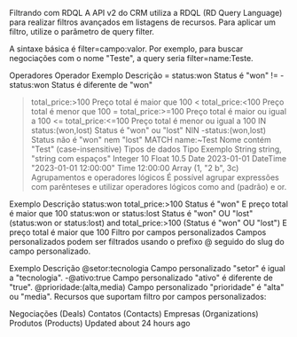 Filtrando com RDQL
A API v2 do CRM utiliza a RDQL (RD Query Language) para realizar filtros avançados em listagens de recursos. Para aplicar um filtro, utilize o parâmetro de query filter.

A sintaxe básica é filter=campo:valor. Por exemplo, para buscar negociações com o nome "Teste", a query seria filter=name:Teste.

Operadores
Operador	Exemplo	Descrição
=	status:won	Status é "won"
!=	-status:won	Status é diferente de "won"
>	total_price:>100	Preço total é maior que 100
<	total_price:<100	Preço total é menor que 100
>=	total_price:>=100	Preço total é maior ou igual a 100
<=	total_price:<=100	Preço total é menor ou igual a 100
IN	status:(won,lost)	Status é "won" ou "lost"
NIN	-status:(won,lost)	Status não é "won" nem "lost"
MATCH	name:~Test	Nome contém "Test" (case-insensitive)
Tipos de dados
Tipo	Exemplo
String	string, "string com espaços"
Integer	10
Float	10.5
Date	2023-01-01
DateTime	"2023-01-01 12:00:00"
Time	12:00:00
Array	(1, "2 b", 3c)
Agrupamentos e operadores lógicos
É possível agrupar expressões com parênteses e utilizar operadores lógicos como and (padrão) e or.

Exemplo	Descrição
status:won total_price:>100	Status é "won" E preço total é maior que 100
status:won or status:lost	Status é "won" OU "lost"
(status:won or status:lost) and total_price:>100	(Status é "won" OU "lost") E preço total é maior que 100
Filtro por campos personalizados
Campos personalizados podem ser filtrados usando o prefixo @ seguido do slug do campo personalizado.

Exemplo	Descrição
@setor:tecnologia	Campo personalizado "setor" é igual a "tecnologia".
-@ativo:true	Campo personalizado "ativo" é diferente de "true".
@prioridade:(alta,media)	Campo personalizado "prioridade" é "alta" ou "media".
Recursos que suportam filtro por campos personalizados:

Negociações (Deals)
Contatos (Contacts)
Empresas (Organizations)
Produtos (Products)
Updated about 24 hours ago